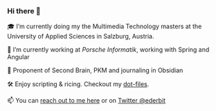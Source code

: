 ### Hi there 👋

🎓 I’m currently doing my the Multimedia Technology masters at the University of Applied Sciences in Salzburg, Austria.

🔭 I’m currently working at *Porsche Informatik*, working with Spring and Angular

📝 Proponent of Second Brain, PKM and journaling in Obsidian

🛠️ Enjoy scripting & ricing. Checkout my [dot-files](https://gitlab.com/FabianUntermoser/dot-files).

📫 You can [reach out to me here](https://ederbit.xyz/contact/) or on [Twitter @ederbit](https://twitter.com/ederbit)

<!--

👯 I’m looking for mentorship. HMU

**FabianUntermoser/FabianUntermoser** is a ✨ _special_ ✨ repository because its `README.md` (this file) appears on your GitHub profile.

Here are some ideas to get you started:

- 🔭 I’m currently working on ...
- 🌱 I’m currently learning ...
- 👯 I’m looking to collaborate on ...
- 🤔 I’m looking for help with ...
- 💬 Ask me about ...
- 📫 How to reach me: ...
- 😄 Pronouns: ...
- ⚡ Fun fact: ...
-->

